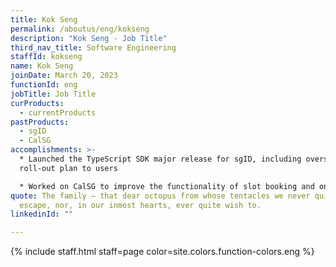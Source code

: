 ```yaml
---
title: Kok Seng
permalink: /aboutus/eng/kokseng
description: "Kok Seng - Job Title"
third_nav_title: Software Engineering
staffId: kokseng
name: Kok Seng
joinDate: March 20, 2023
functionId: eng
jobTitle: Job Title
curProducts:
  - currentProducts
pastProducts:
  - sgID
  - CalSG
accomplishments: >-
  * Launched the TypeScript SDK major release for sgID, including overseeing the
  roll-out plan to users

  * Worked on CalSG to improve the functionality of slot booking and onboarding flow
quote: The family – that dear octopus from whose tentacles we never quite
  escape, nor, in our inmost hearts, ever quite wish to.
linkedinId: ""

---
```


{% include staff.html staff=page color=site.colors.function-colors.eng %}
